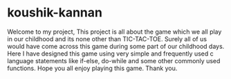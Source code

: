 # koushik-kannan
Welcome to my project, 
This project is all about the game which we all play in our childhood and its none other than TIC-TAC-TOE. Surely all of us would have come across this game during some part of our childhood days. 
Here I have designed this game using very simple and frequently used c language statements like if-else, do-while and some other commonly used functions. Hope you all enjoy playing this game.
Thank you.
